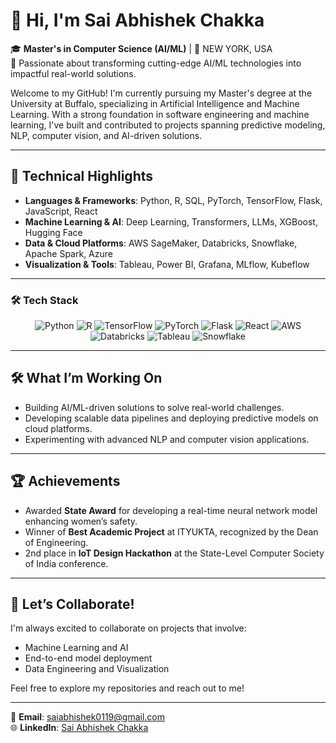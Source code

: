 # 👋 Hi, I'm Sai Abhishek Chakka

🎓 **Master's in Computer Science (AI/ML)** | 📍 NEW YORK, USA  
🌟 Passionate about transforming cutting-edge AI/ML technologies into impactful real-world solutions.

Welcome to my GitHub! I'm currently pursuing my Master's degree at the University at Buffalo, specializing in Artificial Intelligence and Machine Learning. With a strong foundation in software engineering and machine learning, I've built and contributed to projects spanning predictive modeling, NLP, computer vision, and AI-driven solutions. 

---

## 🚀 **Technical Highlights**

- **Languages & Frameworks**: Python, R, SQL, PyTorch, TensorFlow, Flask, JavaScript, React  
- **Machine Learning & AI**: Deep Learning, Transformers, LLMs, XGBoost, Hugging Face  
- **Data & Cloud Platforms**: AWS SageMaker, Databricks, Snowflake, Apache Spark, Azure  
- **Visualization & Tools**: Tableau, Power BI, Grafana, MLflow, Kubeflow  

---

### 🛠️ **Tech Stack**

<div align="center">
    <img src="https://img.shields.io/badge/Python-3776AB?style=for-the-badge&logo=python&logoColor=white" alt="Python" />
    <img src="https://img.shields.io/badge/R-276DC3?style=for-the-badge&logo=r&logoColor=white" alt="R" />
    <img src="https://img.shields.io/badge/TensorFlow-FF6F00?style=for-the-badge&logo=tensorflow&logoColor=white" alt="TensorFlow" />
    <img src="https://img.shields.io/badge/PyTorch-EE4C2C?style=for-the-badge&logo=pytorch&logoColor=white" alt="PyTorch" />
    <img src="https://img.shields.io/badge/Flask-000000?style=for-the-badge&logo=flask&logoColor=white" alt="Flask" />
    <img src="https://img.shields.io/badge/React-20232A?style=for-the-badge&logo=react&logoColor=61DAFB" alt="React" />
    <img src="https://img.shields.io/badge/AWS-232F3E?style=for-the-badge&logo=amazon-aws&logoColor=white" alt="AWS" />
    <img src="https://img.shields.io/badge/Databricks-FE4C4C?style=for-the-badge&logo=databricks&logoColor=white" alt="Databricks" />
    <img src="https://img.shields.io/badge/Tableau-E97627?style=for-the-badge&logo=tableau&logoColor=white" alt="Tableau" />
    <img src="https://img.shields.io/badge/Snowflake-29B5E8?style=for-the-badge&logo=snowflake&logoColor=white" alt="Snowflake" />
</div>

---

## 🛠️ **What I’m Working On**

- Building AI/ML-driven solutions to solve real-world challenges.  
- Developing scalable data pipelines and deploying predictive models on cloud platforms.  
- Experimenting with advanced NLP and computer vision applications.

---

## 🏆 **Achievements**

- Awarded **State Award** for developing a real-time neural network model enhancing women’s safety.  
- Winner of **Best Academic Project** at ITYUKTA, recognized by the Dean of Engineering.  
- 2nd place in **IoT Design Hackathon** at the State-Level Computer Society of India conference.

---

## 🌱 **Let’s Collaborate!**

I'm always excited to collaborate on projects that involve:  
- Machine Learning and AI  
- End-to-end model deployment  
- Data Engineering and Visualization  

Feel free to explore my repositories and reach out to me!  

---

📧 **Email**: saiabhishek0119@gmail.com  
🌐 **LinkedIn**: [Sai Abhishek Chakka](https://linkedin.com/sai-abhishek-chakka)

